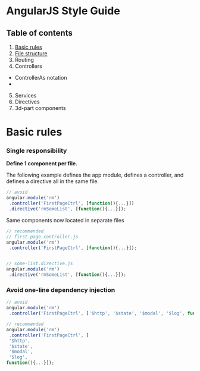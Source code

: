 # AngularJS Style Guide

## Table of contents
1. [Basic rules](#basic-rules)
2. [File structure](#file-structure)
3. Routing
4. Controllers
 * ControllerAs notation
 * 
5. Services
6. Directives
7. 3d-part components


# Basic rules
### Single responsibility
**Define 1 component per file.**

The following example defines the app module, defines a controller, and defines a directive all in the same file.
```javascript
// avoid
angular.module('rm')
 .controller('FirstPageCtrl', [function(){...}])
 .directive('rmSomeList', [function(){...}]);
```
Same components now located in separate files

```javascript
// recommended
// first-page.controller.js
angular.module('rm')
 .controller('FirstPageCtrl', [function(){...}]);


// some-list.directive.js
angular.module('rm')
 .directive('rmSomeList', [function(){...}]);
```

 ### Avoid one-line dependency injection
```javascript
// avoid
angular.module('rm')
 .controller('FirstPageCtrl', ['$http', '$state', '$modal', '$log', function(){...}]);
```

```javascript
// recommended
angular.module('rm')
 .controller('FirstPageCtrl', [
 '$http', 
 '$state', 
 '$modal', 
 '$log', 
function(){...}]);
```

